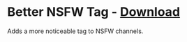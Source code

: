 # Better NSFW Tag - [Download](https://raw.githubusercontent.com/mwittrien/BetterDiscordAddons/master/Plugins/BetterNsfwTag/BetterNsfwTag.plugin.js)

Adds a more noticeable tag to NSFW channels.
